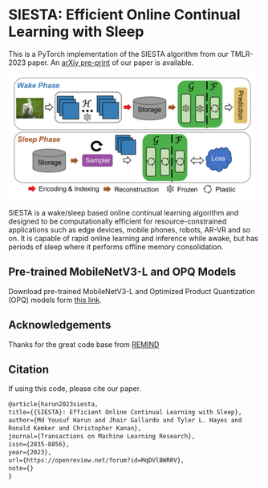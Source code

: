SIESTA: Efficient Online Continual Learning with Sleep
=====================================
This is a PyTorch implementation of the SIESTA algorithm from our TMLR-2023 paper. An [arXiv pre-print](https://arxiv.org/abs/2303.10725) of our paper is available.

![SIESTA](./siesta_overview.png)

SIESTA is a wake/sleep based online continual learning algorithm and designed to be computationally efficient for resource-constrained applications such as edge devices, mobile phones, robots, AR-VR and so on. It is capable of rapid online learning and inference while awake, but has periods of sleep where it performs offline memory consolidation.


## Pre-trained MobileNetV3-L and OPQ Models
Download pre-trained MobileNetV3-L and Optimized Product Quantization (OPQ) models form [this link](https://drive.google.com/drive/folders/1gPg_FxsvmUj-Mwis_uASy4qcsKMjzCrJ?usp=share_link).

## Acknowledgements
Thanks for the great code base from [REMIND](https://github.com/tyler-hayes/REMIND)

## Citation
If using this code, please cite our paper.
```
@article{harun2023siesta,
title={{SIESTA}: Efficient Online Continual Learning with Sleep},
author={Md Yousuf Harun and Jhair Gallardo and Tyler L. Hayes and Ronald Kemker and Christopher Kanan},
journal={Transactions on Machine Learning Research},
issn={2835-8856},
year={2023},
url={https://openreview.net/forum?id=MqDVlBWRRV},
note={}
}
```
